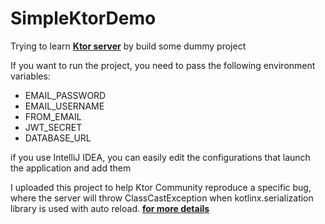 # SimpleKtorDemo

Trying to learn **[Ktor server](https://ktor.io/docs/intellij-idea.html)** by build some dummy project

If you want to run the project, you need to pass the following environment variables:

* EMAIL_PASSWORD
* EMAIL_USERNAME
* FROM_EMAIL
* JWT_SECRET
* DATABASE_URL

if you use IntelliJ IDEA, you can easily edit the configurations that launch the application and add them

I uploaded this project to help Ktor Community reproduce a specific bug, where the server will throw ClassCastException when kotlinx.serialization library is used with auto reload.
**[for more details](https://youtrack.jetbrains.com/issue/KTOR-5426/Autoreloading-ClassCastException-when-kotlinx.serialization-library-is-used)**
